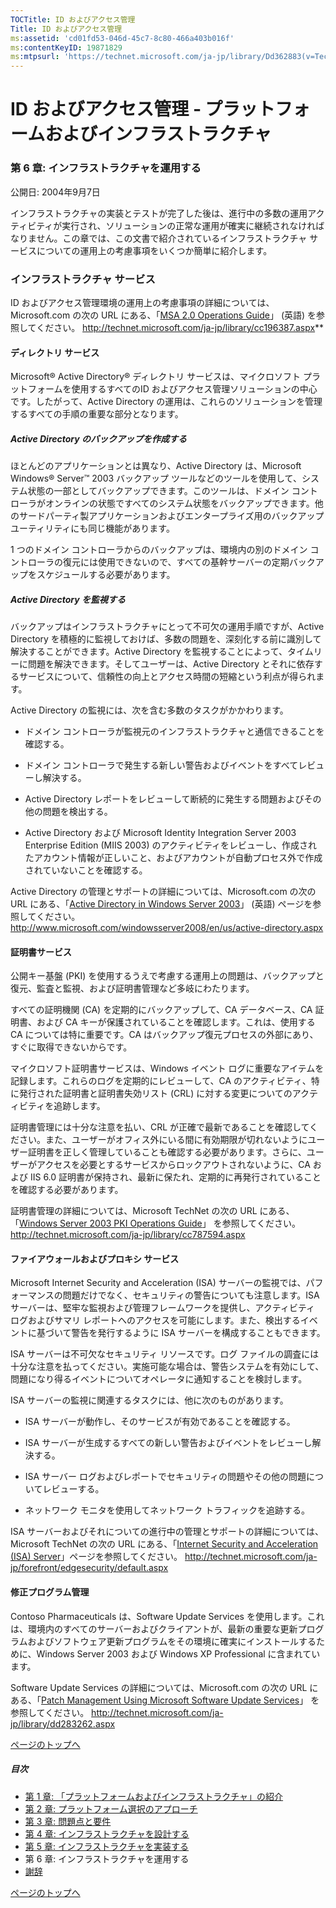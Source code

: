 ```yaml
---
TOCTitle: ID およびアクセス管理
Title: ID およびアクセス管理
ms:assetid: 'cd01fd53-046d-45c7-8c80-466a403b016f'
ms:contentKeyID: 19871829
ms:mtpsurl: 'https://technet.microsoft.com/ja-jp/library/Dd362883(v=TechNet.10)'
---
```


ID およびアクセス管理 ‐ プラットフォームおよびインフラストラクチャ
==================================================================

### 第 6 章: インフラストラクチャを運用する

公開日: 2004年9月7日

インフラストラクチャの実装とテストが完了した後は、進行中の多数の運用アクティビティが実行され、ソリューションの正常な運用が確実に継続されなければなりません。この章では、この文書で紹介されているインフラストラクチャ サービスについての運用上の考慮事項をいくつか簡単に紹介します。

### インフラストラクチャ サービス

ID およびアクセス管理環境の運用上の考慮事項の詳細については、Microsoft.com の次の URL にある、「[MSA 2.0 Operations Guide](http://technet.microsoft.com/ja-jp/library/cc196387.aspx)」 (英語) を参照してください。
http://technet.microsoft.com/ja-jp/library/cc196387.aspx**

#### ディレクトリ サービス

Microsoft® Active Directory® ディレクトリ サービスは、マイクロソフト プラットフォームを使用するすべてのID およびアクセス管理ソリューションの中心です。したがって、Active Directory の運用は、これらのソリューションを管理するすべての手順の重要な部分となります。

##### Active Directory のバックアップを作成する

ほとんどのアプリケーションとは異なり、Active Directory は、Microsoft Windows® Server™ 2003 バックアップ ツールなどのツールを使用して、システム状態の一部としてバックアップできます。このツールは、ドメイン コントローラがオンラインの状態ですべてのシステム状態をバックアップできます。他のサードパーティ製アプリケーションおよびエンタープライズ用のバックアップ ユーティリティにも同じ機能があります。

1 つのドメイン コントローラからのバックアップは、環境内の別のドメイン コントローラの復元には使用できないので、すべての基幹サーバーの定期バックアップをスケジュールする必要があります。

##### Active Directory を監視する

バックアップはインフラストラクチャにとって不可欠の運用手順ですが、Active Directory を積極的に監視しておけば、多数の問題を、深刻化する前に識別して解決することができます。Active Directory を監視することによって、タイムリーに問題を解決できます。そしてユーザーは、Active Directory とそれに依存するサービスについて、信頼性の向上とアクセス時間の短縮という利点が得られます。

Active Directory の監視には、次を含む多数のタスクがかかわります。

-   ドメイン コントローラが監視元のインフラストラクチャと通信できることを確認する。

-   ドメイン コントローラで発生する新しい警告およびイベントをすべてレビューし解決する。

-   Active Directory レポートをレビューして断続的に発生する問題およびその他の問題を検出する。

-   Active Directory および Microsoft Identity Integration Server 2003 Enterprise Edition (MIIS 2003) のアクティビティをレビューし、作成されたアカウント情報が正しいこと、およびアカウントが自動プロセス外で作成されていないことを確認する。

Active Directory の管理とサポートの詳細については、Microsoft.com の次の URL にある、「[Active Directory in Windows Server 2003](http://www.microsoft.com/windowsserver2008/en/us/active-directory.aspx)」 (英語) ページを参照してください。
http://www.microsoft.com/windowsserver2008/en/us/active-directory.aspx

#### 証明書サービス

公開キー基盤 (PKI) を使用するうえで考慮する運用上の問題は、バックアップと復元、監査と監視、および証明書管理など多岐にわたります。

すべての証明機関 (CA) を定期的にバックアップして、CA データベース、CA 証明書、および CA キーが保護されていることを確認します。これは、使用する CA については特に重要です。CA はバックアップ復元プロセスの外部にあり、すぐに取得できないからです。

マイクロソフト証明書サービスは、Windows イベント ログに重要なアイテムを記録します。これらのログを定期的にレビューして、CA のアクティビティ、特に発行された証明書と証明書失効リスト (CRL) に対する変更についてのアクティビティを追跡します。

証明書管理には十分な注意を払い、CRL が正確で最新であることを確認してください。また、ユーザーがオフィス外にいる間に有効期限が切れないようにユーザー証明書を正しく管理していることも確認する必要があります。さらに、ユーザーがアクセスを必要とするサービスからロックアウトされないように、CA および IIS 6.0 証明書が保持され、最新に保たれ、定期的に再発行されていることを確認する必要があります。

証明書管理の詳細については、Microsoft TechNet の次の URL にある、「[Windows Server 2003 PKI Operations Guide](http://technet.microsoft.com/ja-jp/library/cc787594.aspx)」 を参照してください。
http://technet.microsoft.com/ja-jp/library/cc787594.aspx

#### ファイアウォールおよびプロキシ サービス

Microsoft Internet Security and Acceleration (ISA) サーバーの監視では、パフォーマンスの問題だけでなく、セキュリティの警告についても注意します。ISA サーバーは、堅牢な監視および管理フレームワークを提供し、アクティビティ ログおよびサマリ レポートへのアクセスを可能にします。また、検出するイベントに基づいて警告を発行するように ISA サーバーを構成することもできます。

ISA サーバーは不可欠なセキュリティ リソースです。ログ ファイルの調査には十分な注意を払ってください。実施可能な場合は、警告システムを有効にして、問題になり得るイベントについてオペレータに通知することを検討します。

ISA サーバーの監視に関連するタスクには、他に次のものがあります。

-   ISA サーバーが動作し、そのサービスが有効であることを確認する。

-   ISA サーバーが生成するすべての新しい警告およびイベントをレビューし解決する。

-   ISA サーバー ログおよびレポートでセキュリティの問題やその他の問題についてレビューする。

-   ネットワーク モニタを使用してネットワーク トラフィックを追跡する。

ISA サーバーおよびそれについての進行中の管理とサポートの詳細については、Microsoft TechNet の次の URL にある、「[Internet Security and Acceleration (ISA) Server](http://technet.microsoft.com/ja-jp/forefront/edgesecurity/default.aspx)」ページを参照してください。
http://technet.microsoft.com/ja-jp/forefront/edgesecurity/default.aspx

#### 修正プログラム管理

Contoso Pharmaceuticals は、Software Update Services を使用します。これは、環境内のすべてのサーバーおよびクライアントが、最新の重要な更新プログラムおよびソフトウェア更新プログラムをその環境に確実にインストールするために、Windows Server 2003 および Windows XP Professional に含まれています。

Software Update Services の詳細については、Microsoft.com の次の URL にある、「[Patch Management Using Microsoft Software Update Services](http://technet.microsoft.com/ja-jp/library/dd283262.aspx)」 を参照してください。
http://technet.microsoft.com/ja-jp/library/dd283262.aspx

[](#mainsection)[ページのトップへ](#mainsection)

##### 目次

-   [第 1 章: 「プラットフォームおよびインフラストラクチャ」の紹介](https://technet.microsoft.com/ja-jp/library/2b253314-c4a2-48d5-966d-c09f550de9db(v=TechNet.10))
-   [第 2 章: プラットフォーム選択のアプローチ](https://technet.microsoft.com/ja-jp/library/da6caeea-39a5-4b67-827b-571cc0d91a1f(v=TechNet.10))
-   [第 3 章: 問題点と要件](https://technet.microsoft.com/ja-jp/library/15ebf083-9b8f-40ca-83d6-341a50408a26(v=TechNet.10))
-   [第 4 章: インフラストラクチャを設計する](https://technet.microsoft.com/ja-jp/library/cc88ece7-99d0-4360-801b-fdfd0864f670(v=TechNet.10))
-   [第 5 章: インフラストラクチャを実装する](https://technet.microsoft.com/ja-jp/library/926b959a-dbc9-423a-97e9-a3a47fed84de(v=TechNet.10))
-   第 6 章: インフラストラクチャを運用する
-   [謝辞](https://technet.microsoft.com/ja-jp/library/2465e052-f633-4ad4-acb5-b81345a8375d(v=TechNet.10))

[](#mainsection)[ページのトップへ](#mainsection)
